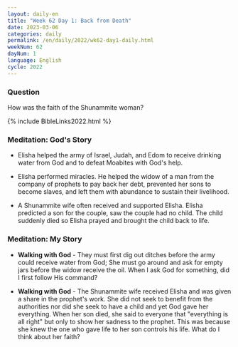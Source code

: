 ```yaml
---
layout: daily-en
title: "Week 62 Day 1: Back from Death"
date: 2023-03-06
categories: daily
permalink: /en/daily/2022/wk62-day1-daily.html
weekNum: 62
dayNum: 1
language: English
cycle: 2022
---
```


### Question     
How was the faith of the Shunammite woman?

{% include BibleLinks2022.html %} 

### Meditation: God's Story   
+ Elisha helped the army of Israel, Judah, and Edom to receive drinking water from God and to defeat Moabites with God's help. 

+ Elisha performed miracles. He helped the widow of a man from the company of prophets to pay back her debt, prevented her sons to become slaves, and left them with abundance to sustain their livelihood. 

+ A Shunammite wife often received and supported Elisha. Elisha predicted a son for the couple, saw the couple had no child. The child suddenly died so Elisha prayed and brought the child back to life. 

### Meditation: My Story   
+ **Walking with God** - They must first dig out ditches before the army could receive water from God; She must go around and ask for empty jars before the widow receive the oil. When I ask God for something, did I first follow His command? 

+ **Walking with God** - The Shunammite wife received Elisha and was given a share in the prophet's work. She did not seek to benefit from the authorities nor did she seek to have a child and yet God gave her everything. When her son died, she said to everyone that "everything is all right" but only to show her sadness to the prophet. This was because she knew the one who gave life to her son controls his life. What do I think about her faith?
